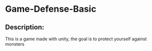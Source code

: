 # Game-Defense-Basic

## Description:
This is a game made with unity, the goal is to protect yourself against monsters
